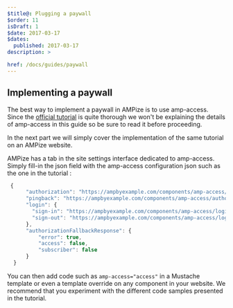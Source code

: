 ```yaml
---
$title@: Plugging a paywall
$order: 11
isDraft: 1
$date: 2017-03-17
$dates:
  published: 2017-03-17
description: >

href: /docs/guides/paywall
---
```

## Implementing a paywall

The best way to implement a paywall in AMPize is to use amp-access. 
Since the [official tutorial](https://ampbyexample.com/components/amp-access/) is quite thorough we won't be explaining the details of amp-access in this guide so be sure to read it before proceeding.
 
In the next part we will simply cover the implementation of the same tutorial on an AMPize website.

AMPize has a tab in the site settings interface dedicated to amp-access. Simply fill-in the json field with the amp-access configuration json such as the one in the tutorial :

```javascript
 {
      "authorization": "https://ampbyexample.com/components/amp-access/authorization?rid=READER_ID&url=CANONICAL_URL&ref=DOCUMENT_REFERRER&_=RANDOM",
      "pingback": "https://ampbyexample.com/components/amp-access/authorization?rid=READER_ID&url=CANONICAL_URL&ref=DOCUMENT_REFERRER&_=RANDOM",
      "login": {
        "sign-in": "https://ampbyexample.com/components/amp-access/login?rid=READER_ID&url=CANONICAL_URL",
        "sign-out": "https://ampbyexample.com/components/amp-access/logout"
      },
      "authorizationFallbackResponse": {
          "error": true,
          "access": false,
          "subscriber": false
      }
  }
```

You can then add code such as `amp-access="access"` in a Mustache template or even a template override on any component in your website. We recommend that you experiment with the different code samples presented in the tutorial.